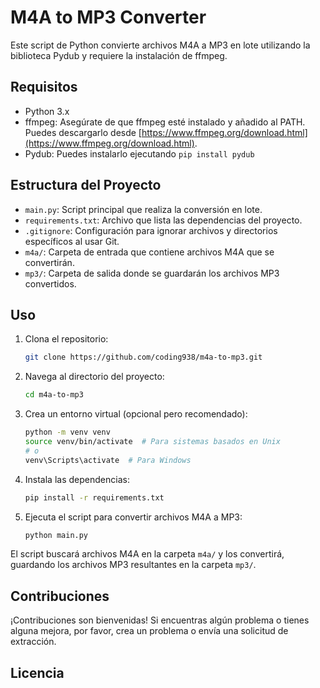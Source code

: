 # M4A to MP3 Converter

Este script de Python convierte archivos M4A a MP3 en lote utilizando la biblioteca Pydub y requiere la instalación de ffmpeg.

## Requisitos

- Python 3.x
- ffmpeg: Asegúrate de que ffmpeg esté instalado y añadido al PATH. Puedes descargarlo desde [https://www.ffmpeg.org/download.html](https://www.ffmpeg.org/download.html).
- Pydub: Puedes instalarlo ejecutando `pip install pydub`

## Estructura del Proyecto

- `main.py`: Script principal que realiza la conversión en lote.
- `requirements.txt`: Archivo que lista las dependencias del proyecto.
- `.gitignore`: Configuración para ignorar archivos y directorios específicos al usar Git.
- `m4a/`: Carpeta de entrada que contiene archivos M4A que se convertirán.
- `mp3/`: Carpeta de salida donde se guardarán los archivos MP3 convertidos.

## Uso

1. Clona el repositorio:

    ```bash
    git clone https://github.com/coding938/m4a-to-mp3.git
    ```

2. Navega al directorio del proyecto:

    ```bash
    cd m4a-to-mp3
    ```

3. Crea un entorno virtual (opcional pero recomendado):

    ```bash
    python -m venv venv
    source venv/bin/activate  # Para sistemas basados en Unix
    # o
    venv\Scripts\activate  # Para Windows
    ```

4. Instala las dependencias:

    ```bash
    pip install -r requirements.txt
    ```

5. Ejecuta el script para convertir archivos M4A a MP3:

    ```bash
    python main.py
    ```

El script buscará archivos M4A en la carpeta `m4a/` y los convertirá, guardando los archivos MP3 resultantes en la carpeta `mp3/`.

## Contribuciones

¡Contribuciones son bienvenidas! Si encuentras algún problema o tienes alguna mejora, por favor, crea un problema o envía una solicitud de extracción.

## Licencia
